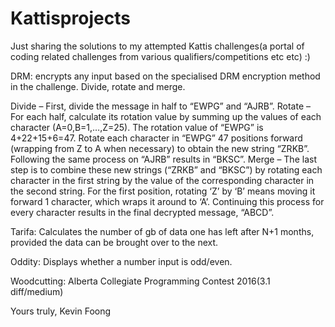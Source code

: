 # Kattisprojects

Just sharing the solutions to my attempted Kattis challenges(a portal of coding related challenges from various qualifiers/competitions etc etc) :)

DRM: encrypts any input based on the specialised DRM encryption method in the challenge. Divide, rotate and merge. 

Divide
– First, divide the message in half to “EWPG” and “AJRB”.
Rotate
– For each half, calculate its rotation value by summing up the values of each character (A=0,B=1,…,Z=25). The rotation value of “EWPG” is 4+22+15+6=47. Rotate each character in “EWPG” 47 positions forward (wrapping from Z to A when necessary) to obtain the new string “ZRKB”. Following the same process on “AJRB” results in “BKSC”.
Merge
– The last step is to combine these new strings (“ZRKB” and “BKSC”) by rotating each character in the first string by the value of the corresponding character in the second string. For the first position, rotating ‘Z’ by ‘B’ means moving it forward 1 character, which wraps it around to ‘A’. Continuing this process for every character results in the final decrypted message, “ABCD”.

Tarifa: Calculates the number of gb of data one has left after N+1 months, provided the data can be brought over to the next. 

Oddity: Displays whether a number input is odd/even.

Woodcutting: Alberta Collegiate Programming Contest 2016(3.1 diff/medium)

Yours truly, 
Kevin Foong
